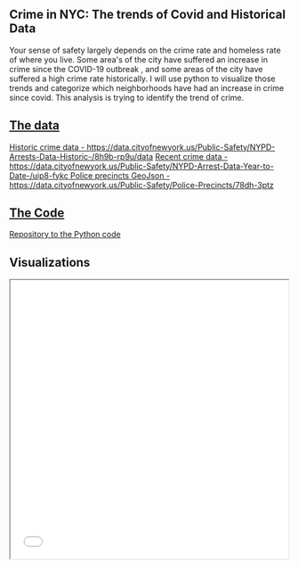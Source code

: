 ## Crime in NYC: The trends of Covid and Historical Data
Your sense of safety largely depends on the crime rate and homeless rate of where you live. Some area's of the city have suffered an increase in crime since the COVID-19 outbreak , and some areas of the city have suffered a high crime rate historically. I will use python to visualize those trends and categorize which neighborhoods have had an increase in crime since covid. This analysis is trying to identify the trend of crime.

<h2><u>The data</u></h2>
    <a href="https://data.cityofnewyork.us/Public-Safety/NYPD-Arrests-Data-Historic-/8h9b-rp9u/data" target="_blank" > Historic crime data - https://data.cityofnewyork.us/Public-Safety/NYPD-Arrests-Data-Historic-/8h9b-rp9u/data</a> 
   <a href="https://data.cityofnewyork.us/Public-Safety/NYPD-Arrest-Data-Year-to-Date-/uip8-fykc " target="_blank" >Recent crime data - https://data.cityofnewyork.us/Public-Safety/NYPD-Arrest-Data-Year-to-Date-/uip8-fykc  </a>
    <a href="https://data.cityofnewyork.us/Public-Safety/Police-Precincts/78dh-3ptz" target="_blank" > Police precincts GeoJson - https://data.cityofnewyork.us/Public-Safety/Police-Precincts/78dh-3ptz</a>
 


<h2><u>The Code</u></h2>
<p> <a href="https://github.com/elchic00/CrimeInQueens/blob/main/CrimeData.py" target="_blank" > Repository to the Python code</a>
</p>

## Visualizations
<iframe src="map.html" height="500" width="500"></iframe>

